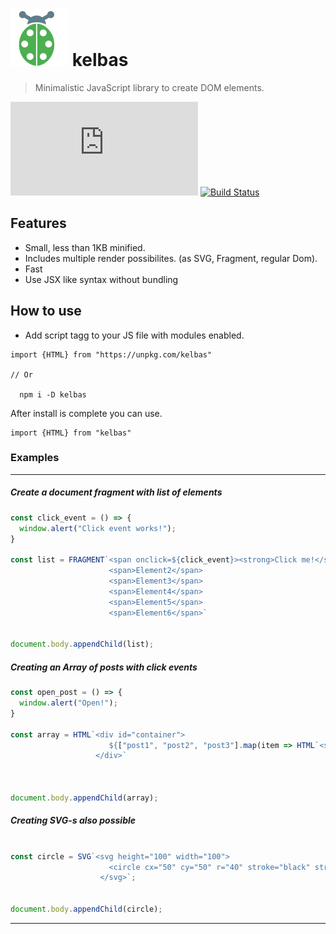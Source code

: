 # <img src="https://raw.githubusercontent.com/tonis2/kelbas/assets/kelbas.svg"> kelbas

>  Minimalistic JavaScript library to create DOM elements.

![gzip size](http://img.badgesize.io/https://unpkg.com/kelbas/build/kelbas.min.js?compression=gzip)
[![Build Status](https://travis-ci.org/tonis2/kelbas.svg?branch=1.0-release)](https://travis-ci.org/tonis2/kelbas)


## Features

* Small, less than 1KB minified.
* Includes multiple render possibilites.
  (as SVG, Fragment, regular Dom).
* Fast
* Use JSX like syntax without bundling

## How to use 


* Add script tagg to your JS file with modules enabled.
```JS
import {HTML} from "https://unpkg.com/kelbas"

// Or

  npm i -D kelbas

```
After install is complete you can use.

 ```JS 
import {HTML} from "kelbas"
```

### Examples

----

##### Create a document fragment with list of elements
```js
const click_event = () => {
  window.alert("Click event works!");
}

const list = FRAGMENT`<span onclick=${click_event}><strong>Click me!</strong></span>
                      <span>Element2</span>
                      <span>Element3</span>
                      <span>Element4</span>
                      <span>Element5</span>
                      <span>Element6</span>`


document.body.appendChild(list);

```

##### Creating an Array of posts with click events
```js
const open_post = () => {
  window.alert("Open!");
}

const array = HTML`<div id="container">
                      ${["post1", "post2", "post3"].map(item => HTML`<span onclick=${open_post}>${item}</span>`)}
                   </div>`



document.body.appendChild(array);
```

##### Creating SVG-s also possible
```js

const circle = SVG`<svg height="100" width="100">
                      <circle cx="50" cy="50" r="40" stroke="black" stroke-width="3" fill="red" />
                    </svg>`;


document.body.appendChild(circle);
```

------
